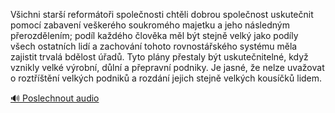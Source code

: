 
Všichni starší reformátoři společnosti chtěli dobrou společnost uskutečnit pomocí zabavení veškerého soukromého majetku a jeho následným přerozdělením; podíl každého člověka měl být stejně velký jako podíly všech ostatních lidí a zachování tohoto rovnostářského systému měla zajistit trvalá bdělost úřadů. Tyto plány přestaly být uskutečnitelné, když vznikly velké výrobní, důlní a přepravní podniky. Je jasné, že nelze uvažovat o roztříštění velkých podniků a rozdání jejich stejně velkých kousíčků lidem.

[🔊 Poslechnout audio](/data/7-paragraphs/audio/chapter_140/para_005-Vichni-star-reformtoi-spolenosti-chtli-dobr.mp3)
